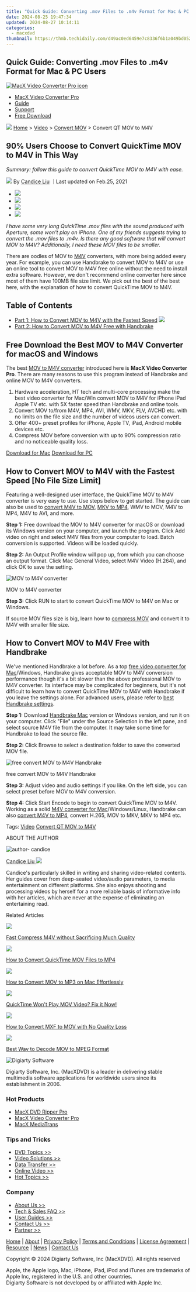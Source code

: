 ```yaml
---
title: "Quick Guide: Converting .mov Files to .m4v Format for Mac & PC Users"
date: 2024-08-25 19:47:34
updated: 2024-08-27 10:14:11
categories:
  - macxdvd
thumbnail: https://thmb.techidaily.com/d49ac0ed6459e7c8336f6b1a049bd052597f67371de84c07fa11e25ea749aee6.jpg
---
```


## Quick Guide: Converting .mov Files to .m4v Format for Mac & PC Users

[![MacX Video Converter Pro icon](https://www.macxdvd.com/mac-video-converter-pro/../image-style/new-seo/icon11.png)](https://tools.techidaily.com/macxdvd/products/)

* [MacX Video Converter Pro](https://tools.techidaily.com/macxdvd/products/)
* [Guide](https://tools.techidaily.com/macxdvd/products/)
* [Support](https://tools.techidaily.com/macxdvd/products/)
* [Free Download](https://tools.techidaily.com/macxdvd/products/)



![](https://www.macxdvd.com/mac-video-converter-pro/../image-style/new-seo/icon7.png) [Home](https://tools.techidaily.com/macxdvd/products/) \> [Video](https://tools.techidaily.com/macxdvd/products/) \> [Convert MOV](https://tools.techidaily.com/macxdvd/products/) \> Convert QT MOV to M4V

## 90% Users Choose to Convert QuickTime MOV to M4V in This Way 



_Summary: follow this guide to convert QuickTime MOV to M4V with ease._

![](https://www.macxdvd.com/mac-video-converter-pro/../image-style/new-seo/icon6.png) By [Candice Liu](https://tools.techidaily.com/macxdvd/products/) ｜Last updated on Feb.25, 2021

* [![](https://www.macxdvd.com/mac-video-converter-pro/../image-style/new-seo/share-fa.jpg)](https://www.facebook.com/sharer/sharer.php?u=https://www.macxdvd.com/mac-video-converter-pro/convert-quicktime-mov-to-m4v.htm)
* [![](https://www.macxdvd.com/mac-video-converter-pro/../image-style/new-seo/share-tw.jpg)](https://twitter.com/intent/tweet?url=https://www.macxdvd.com/mac-video-converter-pro/convert-quicktime-mov-to-m4v.htm&text=)
* [![](https://www.macxdvd.com/mac-video-converter-pro/../image-style/new-seo/share-email.jpg)](https://www.macxdvd.com/mac-video-converter-pro/mailto:info@example.com?&subject=&body=https://www.macxdvd.com/mac-video-converter-pro/convert-quicktime-mov-to-m4v.htm)
* [![](https://www.macxdvd.com/mac-video-converter-pro/../image-style/new-seo/share-in.jpg)](https://www.linkedin.com/shareArticle?mini=true&url=https://www.macxdvd.com/mac-video-converter-pro/convert-quicktime-mov-to-m4v.htm&title=&summary=&source=)

_I have some very long QuickTime .mov files with the sound produced with Aperture, some won't play on iPhone. One of my friends suggests trying to convert the .mov files to .m4v. Is there any good software that will convert MOV to M4V? Additionally, I need these MOV files to be smaller._ 

There are oodles of MOV to [M4V](https://tools.techidaily.com/macxdvd/products/) converters, with more being added every year. For example, you can use Handbrake to convert MOV to M4V or use an online tool to convert MOV to M4V free online without the need to install extra software. However, we don't recommend online converter here since most of them have 100MB file size limit. We pick out the best of the best here, with the explanation of how to convert QuickTime MOV to M4V. 

## Table of Contents

* [Part 1: How to Convert MOV to M4V with the Fastest Speed](https://tools.techidaily.com/macxdvd/products/) ![](https://www.macxdvd.com/mac-video-converter-pro/../image-style/new-seo/icon4.png)
* [Part 2: How to Convert MOV to M4V Free with Handbrake](https://tools.techidaily.com/macxdvd/products/)

## Free Download the Best MOV to M4V Converter for macOS and Windows

The best [MOV to M4V converter](https://tools.techidaily.com/macxdvd/products/) introduced here is **MacX Video Converter Pro**. There are many reasons to use this program instead of Handbrake and online MOV to M4V converters.

1. Hardware acceleration, HT tech and multi-core processing make the best video converter for Mac/Win convert MOV to M4V for iPhone iPad Apple TV etc. with 5X faster speed than Handbrake and online tools.
2. Convert MOV to/from M4V, MP4, AVI, WMV, MKV, FLV, AVCHD etc. with no limits on the file size and the number of videos users can convert.
3. Offer 400+ preset profiles for iPhone, Apple TV, iPad, Android mobile devices etc.
4. Compress MOV before conversion with up to 90% compression ratio and no noticeable quality loss.

[Download for Mac](https://tools.techidaily.com/macxdvd/products/) [Download for PC](https://tools.techidaily.com/macxdvd/products/) 

## How to Convert MOV to M4V with the Fastest Speed \[No File Size Limit\]

Featuring a well-designed user interface, the QuickTime MOV to M4V converter is very easy to use. Use steps below to get started. The guide can also be used to [convert M4V to MOV](https://tools.techidaily.com/macxdvd/products/), [MKV to MP4](https://tools.techidaily.com/macxdvd/products/), WMV to MOV, M4V to MP4, M4V to AVI, and more. 

**Step 1:** Free download the MOV to M4V converter for macOS or download its Windows version on your computer, and launch the program. Click Add video on right and select M4V files from your computer to load. Batch conversion is supported. Videos will be loaded quickly.

**Step 2:** An Output Profile window will pop up, from which you can choose an output format. Click Mac General Video, select M4V Video (H.264), and click OK to save the setting.

![MOV to M4V converter](https://www.macxdvd.com/mac-video-converter-pro/step-image/convert-to-m4v-mvcp.jpg) 

MOV to M4V converter

**Step 3:** Click RUN to start to convert QuickTime MOV to M4V on Mac or Windows. 

If source MOV files size is big, learn how to [compress MOV](https://tools.techidaily.com/macxdvd/products/) and convert it to M4V with smaller file size. 

## How to Convert MOV to M4V Free with Handbrake

We've mentioned Handbrake a lot before. As a top [free video converter for Mac](https://tools.techidaily.com/macxdvd/products/)/Windows, Handbrake gives acceptable MOV to M4V conversion performance though it's a bit slower than the above professional MOV to M4V converter. Its interface may be complicated for beginners, but it's not difficult to learn how to convert QuickTime MOV to M4V with Handbrake if you leave the settings alone. For advanced users, please refer to [best Handbrake settings](https://tools.techidaily.com/macxdvd/products/). 

**Step 1:** Download [Handbrake Mac](https://tools.techidaily.com/macxdvd/products/) version or Windows version, and run it on your computer. Click "File" under the Source Selection in the left pane, and select source M4V file from the computer. It may take some time for Handbrake to load the source file. 

**Step 2:** Click Browse to select a destination folder to save the converted MOV file.

![free convert MOV to M4V Handbrake](https://www.macxdvd.com/mac-video-converter-pro/article-image/convert-mp4-to-m4v-2.jpg) 

free convert MOV to M4V Handbrake

**Step 3:** Adjust video and audio settings if you like. On the left side, you can select preset before MOV to M4V conversion. 

**Step 4:** Click Start Encode to begin to convert QuickTime MOV to M4V. Working as a solid [M4V converter for Mac](https://tools.techidaily.com/macxdvd/products/)/Windows/Linux, Handbrake can also [convert M4V to MP4](https://tools.techidaily.com/macxdvd/products/), convert H.265, MOV to MKV, MKV to MP4 etc.

Tags: [Video](https://tools.techidaily.com/macxdvd/products/) [Convert QT MOV to M4V](https://tools.techidaily.com/macxdvd/products/) 

ABOUT THE AUTHOR

![author- candice](https://www.macxdvd.com/mac-video-converter-pro/../image-style/new-seo/candice.png) 

[Candice Liu ![](https://www.macxdvd.com/mac-video-converter-pro/../image-style/new-seo/share-in1.jpg)](https://www.linkedin.com/in/candice-liu-444483a3/) 

Candice's particularly skilled in writing and sharing video-related contents. Her guides cover from deep-seated video/audio parameters, to media entertainment on different platforms. She also enjoys shooting and processing videos by herself for a more reliable basis of informative info with her articles, which are never at the expense of eliminating an entertaining read.



Related Articles

![](https://www.macxdvd.com/mac-video-converter-pro/../image-style/new-seo/pic7.jpg)

[Fast Compress M4V without Sacrificing Much Quality](https://tools.techidaily.com/macxdvd/products/) 

![](https://www.macxdvd.com/mac-video-converter-pro/../image-style/new-seo/pic6.jpg)

[How to Convert QuickTime MOV Files to MP4](https://tools.techidaily.com/macxdvd/products/) 

![](https://www.macxdvd.com/mac-video-converter-pro/../image-style/new-seo/pic5.jpg)

[How to Convert MOV to MP3 on Mac Effortlessly](https://tools.techidaily.com/macxdvd/products/) 

![](https://www.macxdvd.com/mac-video-converter-pro/../image-style/new-seo/pic4.jpg)

[QuickTime Won't Play MOV Video? Fix it Now!](https://tools.techidaily.com/macxdvd/products/) 

![](https://www.macxdvd.com/mac-video-converter-pro/../image-style/new-seo/pic3.jpg)

[How to Convert MXF to MOV with No Quality Loss](https://tools.techidaily.com/macxdvd/products/) 

![](https://www.macxdvd.com/mac-video-converter-pro/../image-style/new-seo/pic2.jpg)

[Best Way to Decode MOV to MPEG Format](https://tools.techidaily.com/macxdvd/products/) 



![Digiarty Software](https://www.macxdvd.com/mac-video-converter-pro/../icon/logo.png) 

Digiarty Software, Inc. (MacXDVD) is a leader in delivering stable multimedia software applications for worldwide users since its establishment in 2006.

### Hot Products

* [MacX DVD Ripper Pro](https://tools.techidaily.com/macxdvd/products/)
* [MacX Video Converter Pro](https://tools.techidaily.com/macxdvd/products/)
* [MacX MediaTrans](https://tools.techidaily.com/macxdvd/products/)

### Tips and Tricks

* [DVD Topics >>](https://tools.techidaily.com/macxdvd/products/)
* [Video Solutions >>](https://tools.techidaily.com/macxdvd/products/)
* [Data Transfer >>](https://tools.techidaily.com/macxdvd/products/)
* [Online Video >>](https://tools.techidaily.com/macxdvd/products/)
* [Hot Topics >>](https://tools.techidaily.com/macxdvd/products/)

### Company

* [About Us >>](https://tools.techidaily.com/macxdvd/products/)
* [Tech & Sales FAQ >>](https://tools.techidaily.com/macxdvd/products/)
* [User Guides >>](https://tools.techidaily.com/macxdvd/products/)
* [Contact Us >>](https://tools.techidaily.com/macxdvd/products/)
* [Partner >>](https://tools.techidaily.com/macxdvd/products/)



[Home](https://tools.techidaily.com/macxdvd/products/) | [About](https://tools.techidaily.com/macxdvd/products/) | [Privacy Policy](https://tools.techidaily.com/macxdvd/products/) | [Terms and Conditions](https://tools.techidaily.com/macxdvd/products/) | [License Agreement](https://tools.techidaily.com/macxdvd/products/) | [Resource](https://tools.techidaily.com/macxdvd/products/) | [News](https://tools.techidaily.com/macxdvd/products/) | [Contact Us](https://tools.techidaily.com/macxdvd/products/)

Copyright © 2024 Digiarty Software, Inc (MacXDVD). All rights reserved

Apple, the Apple logo, Mac, iPhone, iPad, iPod and iTunes are trademarks of Apple Inc, registered in the U.S. and other countries.  
Digiarty Software is not developed by or affiliated with Apple Inc.

<ins class="adsbygoogle"
     style="display:block"
     data-ad-format="autorelaxed"
     data-ad-client="ca-pub-7571918770474297"
     data-ad-slot="1223367746"></ins>



<ins class="adsbygoogle"
     style="display:block"
     data-ad-client="ca-pub-7571918770474297"
     data-ad-slot="8358498916"
     data-ad-format="auto"
     data-full-width-responsive="true"></ins>
